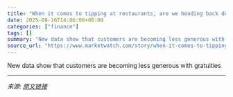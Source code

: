 ```yaml
---
title: "When it comes to tipping at restaurants, are we heading back down to 15%?"
date: 2025-08-16T14:06:00+08:00
categories: ["finance"]
tags: []
summary: "New data show that customers are becoming less generous with gratuities"
source_url: "https://www.marketwatch.com/story/when-it-comes-to-tipping-at-restaurants-is-15-the-new-20-2e3abe05?mod=mw_rss_topstories"
---
```


New data show that customers are becoming less generous with gratuities

---

*来源: [原文链接](https://www.marketwatch.com/story/when-it-comes-to-tipping-at-restaurants-is-15-the-new-20-2e3abe05?mod=mw_rss_topstories)*
